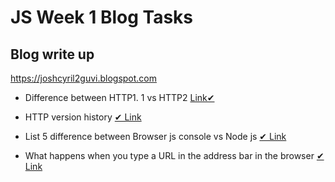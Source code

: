 # JS Week 1 Blog Tasks

## Blog write up
https://joshcyril2guvi.blogspot.com

 - Difference between HTTP1. 1 vs HTTP2  [Link✔](https://joshcyril2guvi.blogspot.com/2021/03/difference-between-http11-vs-http2.html)

 - HTTP version history [✔ Link]()

 - List 5 difference between Browser js console vs Node js [✔ Link]()

 - What happens when you type a URL in the address bar in the browser [✔ Link]()

